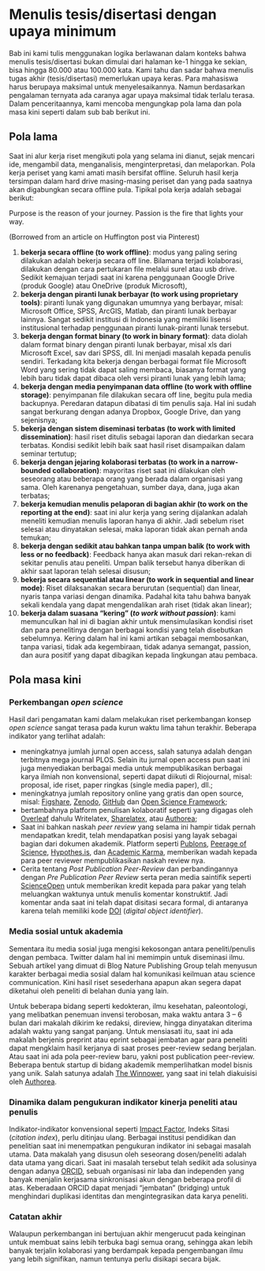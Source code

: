 # Menulis tesis/disertasi dengan upaya minimum

Bab ini kami tulis menggunakan logika berlawanan dalam konteks bahwa menulis tesis/disertasi bukan dimulai dari halaman ke-1 hingga ke sekian, bisa hingga 80.000 atau 100.000 kata. Kami tahu dan sadar bahwa menulis tugas akhir (tesis/disertasi) memerlukan upaya keras. Para mahasiswa harus berupaya maksimal untuk menyelesaikannya. Namun berdasarkan pengalaman ternyata ada caranya agar upaya maksimal tidak terlalu terasa. Dalam penceritaannya, kami mencoba mengungkap pola lama dan pola masa kini seperti dalam sub bab berikut ini.

## Pola lama

Saat ini alur kerja riset mengikuti pola yang selama ini dianut, sejak mencari ide, mengambil data, menganalisis, menginterpretasi, dan melaporkan. Pola kerja periset yang kami amati masih bersifat offline. Seluruh hasil kerja tersimpan dalam hard drive masing-masing periset dan yang pada saatnya akan digabungkan secara offline pula. Tipikal pola kerja adalah sebagai berikut:

Purpose is the reason of your journey. Passion is the fire that lights your way. 

(Borrowed from an article on Huffington post via Pinterest)

1. **bekerja secara offline (to work offline)**: modus yang paling sering dilakukan adalah bekerja secara off line. Bilamana terjadi kolaborasi, dilakukan dengan cara pertukaran file melalui surel atau usb drive. Sedikit kemajuan terjadi saat ini karena penggunaan Google Drive (produk Google) atau OneDrive (produk Microsoft),
2. **bekerja dengan piranti lunak berbayar (to work using proprietary tools)**: piranti lunak yang digunakan umumnya yang berbayar, misal: Microsoft Office, SPSS, ArcGIS, Matlab, dan piranti lunak berbayar lainnya. Sangat sedikit institusi di Indonesia yang memiliki lisensi institusional terhadap penggunaan piranti lunak-piranti lunak tersebut.
3. **bekerja dengan format binary (to work in binary format)**: data diolah dalam format binary dengan piranti lunak berbayar, misal xls dari Microsoft Excel, sav dari SPSS, dll. Ini menjadi masalah kepada penulis sendiri. Terkadang kita bekerja dengan berbagai format file Microsoft Word yang sering tidak dapat saling membaca, biasanya format yang lebih baru tidak dapat dibaca oleh versi piranti lunak yang lebih lama;
4. **bekerja dengan media penyimpanan data offline (to work with offline storage)**: penyimpanan file dilakukan secara off line, begitu pula media backupnya. Peredaran datapun dibatasi di tim penulis saja. Hal ini sudah sangat berkurang dengan adanya Dropbox, Google Drive, dan yang sejenisnya;
5. **bekerja dengan sistem diseminasi terbatas (to work with limited dissemination)**: hasil riset ditulis sebagai laporan dan diedarkan secara terbatas. Kondisi sedikit lebih baik saat hasil riset disampaikan dalam seminar tertutup;
6. **bekerja dengan jejaring kolaborasi terbatas (to work in a narrow-bounded collaboration)**: mayoritas riset saat ini dilakukan oleh seseorang atau beberapa orang yang berada dalam organisasi yang sama. Oleh karenanya pengetahuan, sumber daya, dana, juga akan terbatas;
7. **bekerja kemudian menulis pelaporan di bagian akhir (to work on the reporting at the end)**: saat ini alur kerja yang sering dijalankan adalah meneliti kemudian menulis laporan hanya di akhir. Jadi sebelum riset selesai atau dinyatakan selesai, maka laporan tidak akan pernah anda temukan;
8. **bekerja dengan sedikit atau bahkan tanpa umpan balik (to work with less or no feedback)**: Feedback hanya akan masuk dari rekan-rekan di sekitar penulis atau peneliti. Umpan balik tersebut hanya diberikan di akhir saat laporan telah selesai disusun;
9. **bekerja secara sequential atau linear (to work in sequential and linear mode)**: Riset dilaksanakan secara berurutan (sequential) dan linear, nyaris tanpa variasi dengan dinamika. Padahal kita tahu bahwa banyak sekali kendala yang dapat mengendalikan arah riset (tidak akan linear);
10. **bekerja dalam suasana “kering” (_to work without passion_)**: kami memunculkan hal ini di bagian akhir untuk mensimulasikan kondisi riset dan para penelitinya dengan berbagai kondisi yang telah disebutkan sebelumnya. Kering dalam hal ini kami artikan sebagai membosankan, tanpa variasi, tidak ada kegembiraan, tidak adanya semangat, passion, dan aura positif yang dapat dibagikan kepada lingkungan atau pembaca.

## Pola masa kini

### Perkembangan _open science_

Hasil dari pengamatan kami dalam melakukan riset perkembangan konsep _open science_ sangat terasa pada kurun waktu lima tahun terakhir. Beberapa indikator yang terlihat adalah:

- meningkatnya jumlah jurnal open access, salah satunya adalah dengan terbitnya mega journal PLOS. Selain itu jurnal open access pun saat ini juga menyediakan berbagai media untuk mempublikasikan berbagai karya ilmiah non konvensional, seperti dapat diikuti di Riojournal, misal: proposal, ide riset, paper ringkas (single media paper), dll.;
- meningkatnya jumlah repository online yang gratis dan open source, misal: [Figshare](figshare.com), [Zenodo](zenodo.org), [GitHub](github.com) dan [Open Science Framework](osf.io);
- bertambahnya platform penulisan kolaboratif seperti yang digagas oleh [Overleaf](overleaf.com) dahulu Writelatex, [Sharelatex](sharelatex.com), atau [Authorea](authorea.com); 
- Saat ini bahkan naskah _peer review_ yang selama ini hampir tidak pernah mendapatkan kredit, telah mendapatkan posisi yang layak sebagai bagian dari dokumen akademik. Platform seperti [Publons](Publons.com), [Peerage of Science](https://www.peerageofscience.org), [Hypothes.is](https://hypothes.is/), dan [Academic Karma](http://www.academickarma.org/), memberikan wadah kepada para peer reviewer mempublikasikan naskah review nya.
- Cerita tentang _Post Publication Peer-Review_ dan perbandingannya dengan _Pre Publication Peer Review_ serta peran media saintifik seperti [ScienceOpen](scienceopen.com) untuk memberikan kredit kepada para pakar yang telah meluangkan waktunya untuk menulis komentar konstruktif. Jadi komentar anda saat ini telah dapat disitasi secara formal, di antaranya karena telah memiliki kode [DOI](doi.org) (_digital object identifier_).

### Media sosial untuk akademia

Sementara itu media sosial juga mengisi kekosongan antara peneliti/penulis dengan pembaca. Twitter dalam hal ini memimpin untuk diseminasi ilmu. Sebuah artikel yang dimuat di Blog Nature Publishing Group telah menyusun karakter berbagai media sosial dalam hal komunikasi keilmuan atau science communication. Kini hasil riset sesederhana apapun akan segera dapat diketahui oleh peneliti di belahan dunia yang lain.

Untuk beberapa bidang seperti kedokteran, ilmu kesehatan, paleontologi, yang melibatkan penemuan invensi terobosan, maka waktu antara 3 – 6 bulan dari makalah dikirim ke redaksi, direview, hingga dinyatakan diterima adalah waktu yang sangat panjang. Untuk mensiasati itu, saat ini ada makalah berjenis preprint atau eprint sebagai jembatan agar para peneliti dapat mengklaim hasil kerjanya di saat proses peer-review sedang berjalan. Atau saat ini ada pola peer-review baru, yakni post publication peer-review. Beberapa bentuk startup di bidang akademik memperlihatkan model bisnis yang unik. Salah satunya adalah [The Winnower](thewinnower.com), yang saat ini telah diakuisisi oleh [Authorea](authorea.com).

### Dinamika dalam pengukuran indikator kinerja peneliti atau penulis 

Indikator-indikator konvensional seperti [Impact Factor](http://wokinfo.com/essays/impact-factor/), Indeks Sitasi (_citation index_), perlu ditinjau ulang. Berbagai institusi pendidikan dan penelitian saat ini menempatkan pengukuran indikator ini sebagai masalah utama. Data makalah yang disusun oleh seseorang dosen/peneliti adalah data utama yang dicari. Saat ini masalah tersebut telah sedikit ada solusinya dengan adanya [ORCID](orcid.org), sebuah organisasi nir laba dan independen yang banyak menjalin kerjasama sinkronisasi akun dengan beberapa profil di atas. Keberadaan ORCID dapat menjadi “jembatan” (bridging) untuk menghindari duplikasi identitas dan mengintegrasikan data karya peneliti.

### Catatan akhir

Walaupun perkembangan ini bertujuan akhir mengerucut pada keinginan untuk membuat sains lebih terbuka bagi semua orang, sehingga akan lebih banyak terjalin kolaborasi yang berdampak kepada pengembangan ilmu yang lebih signifikan, namun tentunya perlu disikapi secara bijak.